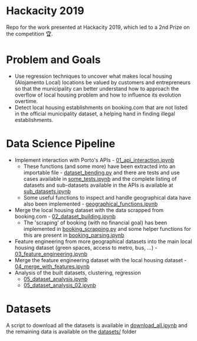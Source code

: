 # Hackacity 2019


Repo for the work presented at Hackacity 2019, which led to a 2nd Prize on the competition 🏆.

# Problem and Goals
 * Use regression techniques to uncover what makes local housing (Alojamento Local) locations be valued by customers and entrepreneurs so that the municipality can better understand how to approach the overflow of local housing problem and how to influence its evolution overtime.
 * Detect local housing establishments on booking.com that are not listed in the official municipality dataset, a helping hand in finding illegal establishments.


# Data Science Pipeline
 * Implement interaction with Porto's APIs - [01_api_interaction.ipynb](01_api_interaction.ipynb)
    * These functions (and some more) have been extracted into an importable file - [dataset_bending.py](dataset_bending.py) and there are tests and use cases available in [some_tests.ipynb](some_tests.ipynb) and the complete listing of datasets and sub-datasets available in the APIs is available at [sub_datasets.ipynb](sub_datasets.ipynb)
	* Some useful functions to inspect and handle geographical data have also been implemented - [geographical_functions.ipynb](geographical_functions.ipynb)
 * Merge the local housing dataset with the data scrapped from booking.com - [02_dataset_building.ipynb](02_dataset_building.ipynb)
    * The 'scraping' of booking (with no financial goal) has been implemented in [booking_scrapping.py](booking_scrapping.py) and some helper functions for this are present in [booking_parsing.ipynb](booking_parsing.ipynb)
 * Feature engineering from more geographical datasets into the main local housing dataset (green spaces, access to metro, bus, ...) - [03_feature_engineering.ipynb](03_feature_engineering.ipynb)
 * Merge the feature engineering dataset with the local housing dataset - [04_merge_with_features.ipynb](04_merge_with_features.ipynb)
 * Analysis of the built datasets, clustering, regression 
    * [05_dataset_analysis.ipynb](05_dataset_analysis.ipynb)
	* [05_dataset_analysis_02.ipynb](05_dataset_analysis_02.ipynb)

# Datasets
A script to download all the datasets is available in [download_all.ipynb](download_all.ipynb) and the remaining data is available on the [datasets/](datasets/) folder